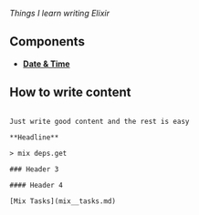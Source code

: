 _Things I learn writing Elixir_

## Components
- **[Date & Time](attributes__date_time.md)**


## How to write content
```

Just write good content and the rest is easy

**Headline**

> mix deps.get

### Header 3

#### Header 4

[Mix Tasks](mix__tasks.md)
```
